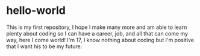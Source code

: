 # hello-world
This is my first repository, I hope I make many more and am able to learn plenty about coding so I can have a career, job, and all that can come my way, here I come world!
I'm 17, I know nothing about coding but I'm positive that I want his to be my future.
